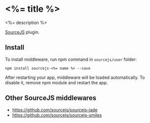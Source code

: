 # <%= title %>

<%= description %>

[SourceJS](http://sourcejs.com) plugin.

## Install

To install middleware, run npm command in `sourcejs/user` folder:

```
npm install sourcejs-<%= name %> --save
```

After restarting your app, middleware will be loaded automatically. To disable it, remove npm module and restart the app.

## Other SourceJS middlewares

* https://github.com/sourcejs/sourcejs-jade
* https://github.com/sourcejs/sourcejs-smiles